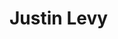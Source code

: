 # Justin Levy
<script src="https://summer.hackclub.com/scrapbookwidget.js"></script>
<script>displayScrapbookUsername('username')</script>
